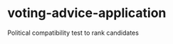 voting-advice-application
=========================

Political compatibility test to rank candidates
